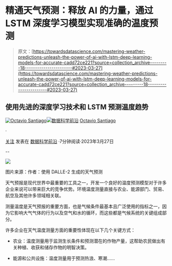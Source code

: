 # 精通天气预测：释放 AI 的力量，通过 LSTM 深度学习模型实现准确的温度预测

> 原文：[https://towardsdatascience.com/mastering-weather-predictions-unleash-the-power-of-ai-with-lstm-deep-learning-models-for-accurate-cadd72ce221?source=collection_archive---------18-----------------------#2023-03-27](https://towardsdatascience.com/mastering-weather-predictions-unleash-the-power-of-ai-with-lstm-deep-learning-models-for-accurate-cadd72ce221?source=collection_archive---------18-----------------------#2023-03-27)

## 使用先进的深度学习技术和 LSTM 预测温度趋势

[](https://octaviobomfim.medium.com/?source=post_page-----cadd72ce221--------------------------------)[![Octavio Santiago](../Images/d705f7624c5e5540b08346e4680f676f.png)](https://octaviobomfim.medium.com/?source=post_page-----cadd72ce221--------------------------------)[](https://towardsdatascience.com/?source=post_page-----cadd72ce221--------------------------------)[![数据科学前沿](../Images/a6ff2676ffcc0c7aad8aaf1d79379785.png)](https://towardsdatascience.com/?source=post_page-----cadd72ce221--------------------------------) [Octavio Santiago](https://octaviobomfim.medium.com/?source=post_page-----cadd72ce221--------------------------------)

·

[关注](https://medium.com/m/signin?actionUrl=https%3A%2F%2Fmedium.com%2F_%2Fsubscribe%2Fuser%2F6f595b85e4c9&operation=register&redirect=https%3A%2F%2Ftowardsdatascience.com%2Fmastering-weather-predictions-unleash-the-power-of-ai-with-lstm-deep-learning-models-for-accurate-cadd72ce221&user=Octavio+Santiago&userId=6f595b85e4c9&source=post_page-6f595b85e4c9----cadd72ce221---------------------post_header-----------) 发表在 [数据科学前沿](https://towardsdatascience.com/?source=post_page-----cadd72ce221--------------------------------) ·7分钟阅读·2023年3月27日[](https://medium.com/m/signin?actionUrl=https%3A%2F%2Fmedium.com%2F_%2Fvote%2Ftowards-data-science%2Fcadd72ce221&operation=register&redirect=https%3A%2F%2Ftowardsdatascience.com%2Fmastering-weather-predictions-unleash-the-power-of-ai-with-lstm-deep-learning-models-for-accurate-cadd72ce221&user=Octavio+Santiago&userId=6f595b85e4c9&source=-----cadd72ce221---------------------clap_footer-----------)

--

[](https://medium.com/m/signin?actionUrl=https%3A%2F%2Fmedium.com%2F_%2Fbookmark%2Fp%2Fcadd72ce221&operation=register&redirect=https%3A%2F%2Ftowardsdatascience.com%2Fmastering-weather-predictions-unleash-the-power-of-ai-with-lstm-deep-learning-models-for-accurate-cadd72ce221&source=-----cadd72ce221---------------------bookmark_footer-----------)![](../Images/54483c9868dcecdd790798f64147f9da.png)

图片来源：作者：使用 DALLE-2 生成的天气预测

天气预报是现代世界中最重要的工具之一，开发一个良好的温度预测模型对于许多企业来说可以带来巨大的竞争优势。环境温度测量直接与农业、能源部门、贸易、航空及其他许多领域相关联。

测量温度是天气预报的重要方面，也是气候条件最基本且广泛使用的指标之一，因为它影响大气气体的行为以及空气和水的循环，而这些都是气候系统的关键组成部分。

许多企业在天气温度测量方面的重要性体现在以下几个关键方式：

+   农业：温度测量用于监测生长条件和预测潜在的作物产量，这帮助农民做出有关种植、收获和储存作物的明智决策。

+   能源和公共设施：温度测量用于预测热浪、寒潮……
